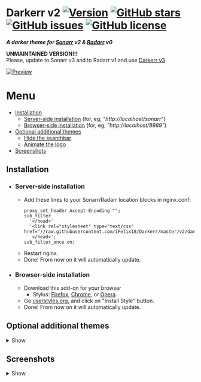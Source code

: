 # Darkerr v2 [![Version][version]][1] [![GitHub stars][stars]][2] [![GitHub issues][issues]][3] [![GitHub license][license]][4]
**_A darker theme for [Sonarr] v2 &amp; [Radarr] v0_**

**UNMAINTAINED VERSION!!!**</br>
Please, update to Sonarr v3 and to Radarr v1 and use [Darkerr v3]

[![Preview][preview]][Screenshots]

# Menu
* [Installation]
  * [Server-side installation] (for, eg,  _"http://<span></span>localhost/sonarr"_)
  * [Browser-side installation] (for, eg,  _"http://<span></span>localhost/8989"_)
* [Optional additional themes]
  * [Hide the searchbar]
  * [Animate the logo]
* [Screenshots]

## Installation
* ### Server-side installation
  * Add these lines to your Sonarr/Radarr location blocks in nginx.conf:
    ```nginx		
    proxy_set_header Accept-Encoding "";
    sub_filter
      '</head>'
      '<link rel="stylesheet" type="text/css" href="//raw.githubusercontent.com/iFelix18/Darkerr/master/v2/darkerr.css">
       </head>';
    sub_filter_once on;
    ```
  * Restart nginx.
  * Done! From now on it will automatically update.

* ### Browser-side installation
  * Download this add-on for your browser
    * Stylus: [Firefox][5], [Chrome][6],  or [Opera][7].
  * Go [userstyles.org][1], and click on "Install Style" button.
  * Done! From now on it will automatically update.
  
## Optional additional themes
<details><summary>Show</summary>

* ### Hide the searchbar
  <p align="center">
    <img src="https://i.imgur.com/6sdDzxq.gif" alt="searchbar"/>
  </p>

  Install it on server-side, by adding these line to your Sonarr/Radarr location blocks in nginx.conf:
    ```diff
    proxy_set_header Accept-Encoding "";
      sub_filter
        '</head>'
        '<link rel="stylesheet" type="text/css" href="//raw.githubusercontent.com/iFelix18/Darkerr/master/v2/darkerr.css">
    +    <link rel="stylesheet" type="text/css" href="//raw.githubusercontent.com/iFelix18/Darkerr/master/v2/logo_animation.css">
         </head>';
      sub_filter_once on;
    ```

    Or browser-side with Stylus by going [here][searchbar].

* ### Animate the logo
  <p align="center">
    <img src="https://i.imgur.com/2Ie6BFm.gif" alt="logo"/>
  </p>

  Install it on server-side, by adding these line to your Sonarr/Radarr location blocks in nginx.conf:
    ```diff
    proxy_set_header Accept-Encoding "";
      sub_filter
        '</head>'
        '<link rel="stylesheet" type="text/css" href="//raw.githubusercontent.com/iFelix18/Darkerr/master/v2/darkerr.css">
    +    <link rel="stylesheet" type="text/css" href="//raw.githubusercontent.com/iFelix18/Darkerr/master/v2/hidden_searchbar.css">
         </head>';
      sub_filter_once on;
    ```
    Or browser-side with Stylus by going [here][logo].
</details>

## Screenshots
<details><summary>Show</summary>

  ![Detailed view][detailed view]
  ![Overview list][overview list]
</details>

[version]: https://flat.badgen.net/badge/version/2.6/ED1C24
[1]: https://userstyles.org/styles/142759/darkerr-a-darker-theme-for-sonarr-radarr
[stars]: https://flat.badgen.net/github/stars/iFelix18/Darkerr
[2]: https://github.com/iFelix18/Darkerr/stargazers
[issues]: https://flat.badgen.net/github/open-issues/iFelix18/Darkerr
[3]: https://github.com/iFelix18/Darkerr/issues
[license]: https://flat.badgen.net/github/license/iFelix18/Darkerr
[4]: https://creativecommons.org/licenses/by-sa/4.0/

[Sonarr]: https://github.com/Sonarr/Sonarr
[Radarr]: https://github.com/Radarr/Radarr

[Darkerr v3]: /README.md

[preview]: https://i.imgur.com/sz99ZPq.jpg "Click to see more screenshots"

[Installation]: README.md#installation
[Server-side installation]: README.md#server-side-installation
[Browser-side installation]: README.md#browser-side-installation
[Optional additional themes]: README.md#optional-additional-themes
[Hide the searchbar]: README.md#hide-the-searchbar
[Animate the logo]: README.md#animate-the-logo
[Screenshots]: README.md#screenshots

[5]: https://addons.mozilla.org/firefox/addon/styl-us/
[6]: https://chrome.google.com/webstore/detail/clngdbkpkpeebahjckkjfobafhncgmne
[7]: https://addons.opera.com/extensions/details/stylus/

[searchbar]: https://userstyles.org/styles/142942/darkerr-searchbar-theme-for-sonarr-radarr
[logo]: https://userstyles.org/styles/142943/darkerr-logo-theme-for-sonarr-radarr

[detailed view]: https://i.imgur.com/aHxTA5c.jpg
[overview list]: https://i.imgur.com/DHDo6uS.jpg
